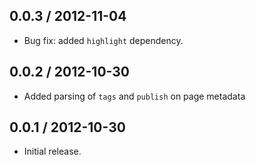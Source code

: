 0.0.3 / 2012-11-04
------------------
* Bug fix: added `highlight` dependency.

0.0.2 / 2012-10-30
------------------
* Added parsing of `tags` and `publish` on page metadata

0.0.1 / 2012-10-30
------------------
* Initial release.

